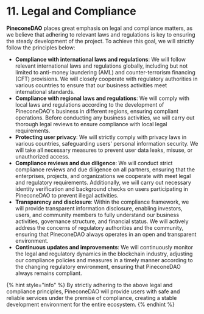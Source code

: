 # 11. Legal and Compliance

**PineconeDAO** places great emphasis on legal and compliance matters, as we believe that adhering to relevant laws and regulations is key to ensuring the steady development of the project. To achieve this goal, we will strictly follow the principles below:

* **Compliance with international laws and regulations**: We will follow relevant international laws and regulations globally, including but not limited to anti-money laundering (AML) and counter-terrorism financing (CFT) provisions. We will closely cooperate with regulatory authorities in various countries to ensure that our business activities meet international standards.
* **Compliance with regional laws and regulations**: We will comply with local laws and regulations according to the development of PineconeDAO's business in different regions, ensuring compliant operations. Before conducting any business activities, we will carry out thorough legal reviews to ensure compliance with local legal requirements.
* **Protecting user privacy**: We will strictly comply with privacy laws in various countries, safeguarding users' personal information security. We will take all necessary measures to prevent user data leaks, misuse, or unauthorized access.
* **Compliance reviews and due diligence**: We will conduct strict compliance reviews and due diligence on all partners, ensuring that the enterprises, projects, and organizations we cooperate with meet legal and regulatory requirements. Additionally, we will carry out necessary identity verification and background checks on users participating in PineconeDAO to prevent illegal activities.
* **Transparency and disclosure**: Within the compliance framework, we will provide transparent information disclosure, enabling investors, users, and community members to fully understand our business activities, governance structure, and financial status. We will actively address the concerns of regulatory authorities and the community, ensuring that PineconeDAO always operates in an open and transparent environment.
* **Continuous updates and improvements**: We will continuously monitor the legal and regulatory dynamics in the blockchain industry, adjusting our compliance policies and measures in a timely manner according to the changing regulatory environment, ensuring that PineconeDAO always remains compliant.

{% hint style="info" %}
By strictly adhering to the above legal and compliance principles, PineconeDAO will provide users with safe and reliable services under the premise of compliance, creating a stable development environment for the entire ecosystem.
{% endhint %}

